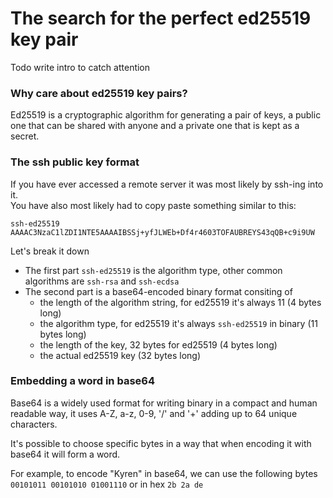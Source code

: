 # The search for the perfect ed25519 key pair

Todo write intro to catch attention

### Why care about ed25519 key pairs?

Ed25519 is a cryptographic algorithm for generating
a pair of keys, a public one that can be shared with anyone
and a private one that is kept as a secret.

### The ssh public key format

If you have ever accessed a remote server it was most likely by
ssh-ing into it.  
You have also most likely had to copy paste something similar to this:

```
ssh-ed25519 AAAAC3NzaC1lZDI1NTE5AAAAIBSSj+yfJLWEb+Df4r4603TOFAUBREYS43qQB+c9i9UW
```

Let's break it down

- The first part `ssh-ed25519` is the algorithm type, other common algorithms are `ssh-rsa` and `ssh-ecdsa`
- The second part is a base64-encoded binary format consiting of
  - the length of the algorithm string, for ed25519 it's always 11 (4 bytes long)
  - the algorithm type, for ed25519 it's always `ssh-ed25519` in binary (11 bytes long)
  - the length of the key, 32 bytes for ed25519 (4 bytes long)
  - the actual ed25519 key (32 bytes long)

### Embedding a word in base64

Base64 is a widely used format for writing binary in a compact and human readable way,
it uses A-Z, a-z, 0-9, '/' and '+' adding up to 64 unique characters.

It's possible to choose specific bytes in a way that when encoding it with base64
it will form a word.

For example, to encode "Kyren" in base64, we can use the following bytes  
`00101011 00101010 01001110` or in hex `2b 2a de`
